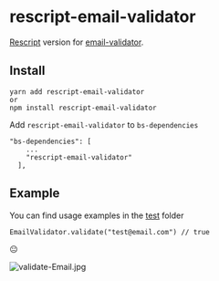 # rescript-email-validator

[Rescript](https://rescript-lang.org/docs/manual/latest/api) version for [email-validator](https://github.com/manishsaraan/email-validator). 

## Install
```
yarn add rescript-email-validator
or
npm install rescript-email-validator
```
Add `rescript-email-validator` to `bs-dependencies`
```
"bs-dependencies": [
    ...
    "rescript-email-validator"
  ],
```

## Example
You can find usage examples in the [test](https://github.com/dayjs/rescript-email-validator/tree/main/test) folder

```
EmailValidator.validate("test@email.com") // true
```

:neutral_face:

![validate-Email.jpg](https://user-images.githubusercontent.com/7411098/174985983-37587d16-08bd-4115-ac78-3aad19ba403a.jpg)